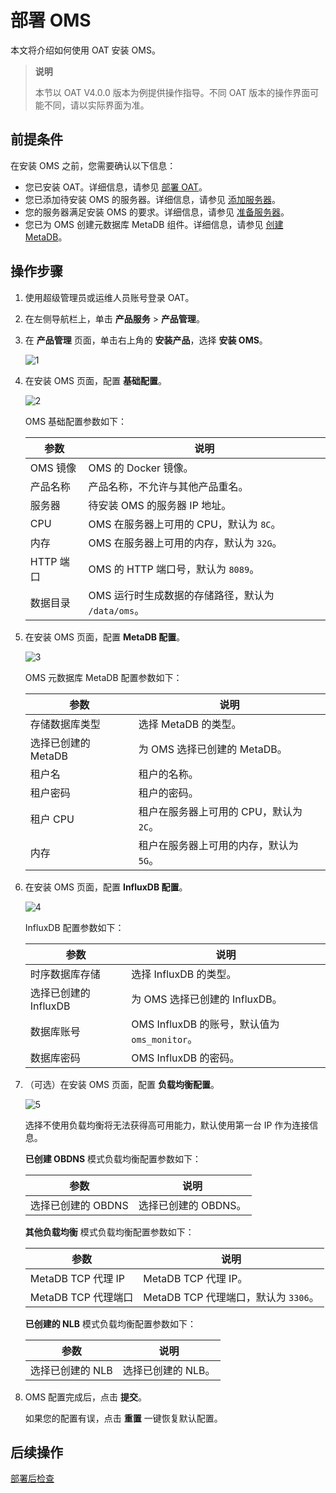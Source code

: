 # 部署 OMS

本文将介绍如何使用 OAT 安装 OMS。

>**说明**
>
>本节以 OAT V4.0.0 版本为例提供操作指导。不同 OAT 版本的操作界面可能不同，请以实际界面为准。

## 前提条件

在安装 OMS 之前，您需要确认以下信息：

* 您已安装 OAT。详细信息，请参见 [部署 OAT](../100.configure-deployment-environment/100.deploy-oat.md)。
* 您已添加待安装 OMS 的服务器。详细信息，请参见 [添加服务器](../100.configure-deployment-environment/500.add-server.md)。
* 您的服务器满足安装 OMS 的要求。详细信息，请参见 [准备服务器](../../200.preparations-before-deployment/100.prepare-server.md)。
* 您已为 OMS 创建元数据库 MetaDB 组件。详细信息，请参见 [创建 MetaDB](../100.configure-deployment-environment/700.create-metadb.md)。

## 操作步骤

1. 使用超级管理员或运维人员账号登录 OAT。

2. 在左侧导航栏上，单击 **产品服务** \> **产品管理**。

3. 在 **产品管理** 页面，单击右上角的 **安装产品**，选择 **安装 OMS**。

   ![1](https://obbusiness-private.oss-cn-shanghai.aliyuncs.com/doc/img/observer-enterprise/V4.0.0/4.deploy-the-oceanbase-database/OAT/deploy-oms/1%E5%AE%89%E8%A3%85OMS1.png)

4. 在安装 OMS 页面，配置 **基础配置**。

   ![2](https://obbusiness-private.oss-cn-shanghai.aliyuncs.com/doc/img/observer-enterprise/V4.0.0/4.deploy-the-oceanbase-database/OAT/deploy-oms/2%E5%9F%BA%E7%A1%80%E9%85%8D%E7%BD%AE.png)

   OMS 基础配置参数如下：

   |      参数  |     说明    |
   |------------|------------|
   | OMS 镜像 | OMS 的 Docker 镜像。|
   | 产品名称 | 产品名称，不允许与其他产品重名。|
   | 服务器 | 待安装 OMS 的服务器 IP 地址。|
   | CPU | OMS 在服务器上可用的 CPU，默认为 `8C`。|
   | 内存 | OMS 在服务器上可用的内存，默认为 `32G`。|
   | HTTP 端口 | OMS 的 HTTP 端口号，默认为 `8089`。|
   | 数据目录 | OMS 运行时生成数据的存储路径，默认为 `/data/oms`。|

5. 在安装 OMS 页面，配置 **MetaDB 配置**。

   ![3](https://obbusiness-private.oss-cn-shanghai.aliyuncs.com/doc/img/observer-enterprise/V4.0.0/4.deploy-the-oceanbase-database/OAT/deploy-oms/3MetaDB%20%E9%85%8D%E7%BD%AE.png)

   OMS 元数据库 MetaDB 配置参数如下：

   |      参数  |     说明    |
   |------------|------------|
   | 存储数据库类型 | 选择 MetaDB 的类型。|
   | 选择已创建的 MetaDB | 为 OMS 选择已创建的 MetaDB。|
   | 租户名 | 租户的名称。|
   | 租户密码 | 租户的密码。|
   | 租户 CPU | 租户在服务器上可用的 CPU，默认为 `2C`。|
   | 内存 | 租户在服务器上可用的内存，默认为 `5G`。|

6. 在安装 OMS 页面，配置 **InfluxDB 配置**。

   ![4](https://obbusiness-private.oss-cn-shanghai.aliyuncs.com/doc/img/observer-enterprise/V4.0.0/4.deploy-the-oceanbase-database/OAT/deploy-oms/4InfluxDB%20%E9%85%8D%E7%BD%AE.png)

   InfluxDB 配置参数如下：

   |      参数  |     说明    |
   |------------|------------|
   | 时序数据库存储 | 选择 InfluxDB 的类型。|
   | 选择已创建的 InfluxDB | 为 OMS 选择已创建的 InfluxDB。|
   | 数据库账号 | OMS InfluxDB 的账号，默认值为 `oms_monitor`。|
   | 数据库密码 | OMS InfluxDB 的密码。|

7. （可选）在安装 OMS 页面，配置 **负载均衡配置**。

   ![5](https://obbusiness-private.oss-cn-shanghai.aliyuncs.com/doc/img/observer-enterprise/V4.0.0/4.deploy-the-oceanbase-database/OAT/deploy-oms/5%E8%B4%9F%E8%BD%BD%E5%9D%87%E8%A1%A1%E9%85%8D%E7%BD%AE.png)

   选择不使用负载均衡将无法获得高可用能力，默认使用第一台 IP 作为连接信息。

   **已创建 OBDNS** 模式负载均衡配置参数如下：

   |      参数  |     说明    |
   |------------|------------|
   | 选择已创建的 OBDNS | 选择已创建的 OBDNS。|

   **其他负载均衡** 模式负载均衡配置参数如下：

   |      参数  |     说明    |
   |------------|------------|
   | MetaDB TCP 代理 IP | MetaDB TCP 代理 IP。|
   | MetaDB TCP 代理端口 | MetaDB TCP 代理端口，默认为 `3306`。|

   **已创建的 NLB** 模式负载均衡配置参数如下：

   |      参数  |     说明    |
   |------------|------------|
   | 选择已创建的 NLB | 选择已创建的 NLB。|

8. OMS 配置完成后，点击 **提交**。

   如果您的配置有误，点击 **重置** 一键恢复默认配置。

## 后续操作

[部署后检查](../700.deploy-the-oms/300.post-deployment-check-oms-graphical.md)
